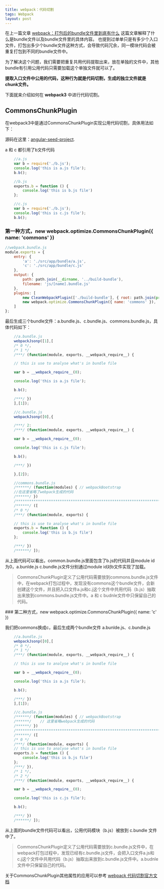 ```yaml
---
title: webpack：代码切割
tags: Webpack
layout: post
---
```



在上一篇文章 [webpack：打包后的bundle文件里到底有什么](/2018/10/webpack-what-in-bundle) 这篇文章解释了什么是bundle文件以及bundle文件里的具体内容。
也提到过单单只是有多少个入口文件，打包出多少个bundle文件这种方式，会导致代码冗余，同一模块代码会被重复打包到不同的bundle文件中。


为了解决这个问题，我们需要把重复共用代码提取出来，放在单独的文件中，其他bundle有引用公用代码只需要加载这个单独文件就可以了。

**提取入口文件中公用的代码，这种行为就是代码切割，生成的独立文件就是chunk文件。**

下面就来介绍如何在 **webpack3** 中进行代码切割。

## CommonsChunkPlugin

在webpack3中是通过CommonsChunkPlugin实现公用代码切割，具体用法如下：

源码在这里：[angular-seed-project](https://github.com/LiMeii/angular-seed-project).


a 和 c 都引用了b文件代码
```js
    //a.js
    var b = require('./b.js');
    console.log('this is a.js file');
    b.b();
```
```js
    //b.js
    exports.b = function () {
        console.log('this is b.js file')
    };
```

```js
    //c.js
    var b = require('./b.js');
    console.log('this is c.js file');
    b.b();
```

### 第一种方式，new webpack.optimize.CommonsChunkPlugin({ name: 'commons' })

```js
//webpack.bundle.js
module.exports = {
    entry: {
        'a': './src/app/bundle/a.js',
        'c': './src/app/bundle/c.js'
    },
    output: {
        path: path.join(__dirname, '../build-bundle'),
        filename: 'js/[name].bundle.js'
    },
    plugins: [
        new CleanWebpackPlugin(['./build-bundle'], { root: path.join(process.cwd(), '') }),
        new webpack.optimize.CommonsChunkPlugin({ name: 'commons' }),
    ]
};
```
最后生成三个bundle文件：a.bundle.js、c.bundle.js、commons.bundle.js，具体代码如下：

```js
    //a.bundle.js
    webpackJsonp([1],[
    /* 0 */,
    /* 1 */
    /***/ (function(module, exports, __webpack_require__) {

    // this is use to analyse what's in bundle file

    var b = __webpack_require__(0);

    console.log('this is a.js file');

    b.b();

    /***/ })
    ],[1]);
```
```js
    //c.bundle.js
    webpackJsonp([0],{

    /***/ 2:
    /***/ (function(module, exports, __webpack_require__) {

    var b = __webpack_require__(0);

    console.log('this is c.js file');

    b.b();

    /***/ })

    },[2]);
```
```js
    //commons.bundle.js
    /******/ (function(modules) { // webpackBootstrap
    //在这里省略了webpack生成的代码
    /******/ })
    /************************************************************************/
    /******/ ([
    /* 0 */
    /***/ (function(module, exports) {

    // this is use to analyse what's in bundle file
    exports.b = function () {
        console.log('this is b.js file')
    };

    /***/ })
    /******/ ]);
```

从上面代码可以看出，common.bundle.js里面包含了b.js的代码并且module id 为0，a.bunlde.js c.bundle.js文件分别通过module id对b文件实现了加载。

<blockquote>
<p>
CommonsChunkPlugin定义了公用代码需要放到commons.bundle.js文件中，在webpack打包过程中，发现没有commons这个bundle文件，会新创建这个文件，并且把入口文件a.js和c.j这个文件中共用代码（b.js）抽取出来放到commons.bundle.js文件中。a 和 c budnle文件中只保留自己的代码。
</p>
</blockquote>
### 第二种方式，new webpack.optimize.CommonsChunkPlugin({ name: 'c' })

我们把commons换成c，最后生成两个bundle文件 a.bunlde.js、c.bundle.js

```js
    //a.bundle.js
    webpackJsonp([0],[
    /* 0 */,
    /* 1 */
    /***/ (function(module, exports, __webpack_require__) {

    // this is use to analyse what's in bundle file

    var b = __webpack_require__(0);

    console.log('this is a.js file');

    b.b();

    /***/ })
    ],[1]);
```

```js
    //c.bundle.js
    /******/ (function(modules) { // webpackBootstrap
    /******/ 	// 这里省略webpack生成的代码
    /******/ })
    /************************************************************************/
    /******/ ([
    /* 0 */
    /***/ (function(module, exports) {
    // this is use to analyse what's in bundle file
    exports.b = function () {
        console.log('this is b.js file')
    };
    /***/ }),
    /* 1 */,
    /* 2 */
    /***/ (function(module, exports, __webpack_require__) {

    var b = __webpack_require__(0);

    console.log('this is c.js file');

    b.b();

    /***/ })
    /******/ ]);
```
从上面的bundle文件代码可以看出，公用代码模块（b.js）被放到 c.bundle 文件中了。

<blockquote>
<p>
CommonsChunkPlugin定义了公用代码需要放到c.bundle.js文件中，在webpack打包过程中，发现已经有c.bundle.js文件，会把入口文件a.js和c.j这个文件中共用代码（b.js）抽取出来放到c.bundle.js文件中。a.budnle文件中只保留自己的代码。
</p>
</blockquote>

关于CommonsChunkPlugin其他属性的应用可以参考 [webpack 代码切割官方文档](https://webpack.js.org/plugins/commons-chunk-plugin/)